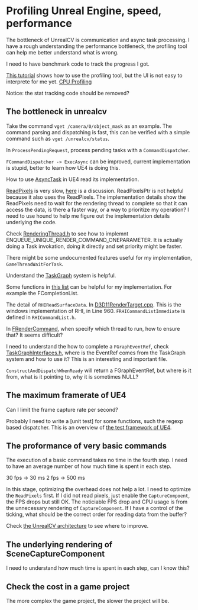 # Profiling Unreal Engine, speed, performance

The bottleneck of UnrealCV is communication and async task processing. I have a rough understanding the performance bottleneck, the profiling tool can help me better understand what is wrong.

I need to have benchmark code to track the progress I got.

[This tutorial](https://wiki.unrealengine.com/Profiling,_How_To_Count_CPU_Cycles_Of_Specific_Blocks_Of_Your_Game_Code) shows how to use the profiling tool, but the UI is not easy to interprete for me yet. [CPU Profiling](https://docs.unrealengine.com/latest/INT/Engine/Performance/CPU/)

Notice: the stat tracking code should be removed?

## The bottleneck in unrealcv
Take the command `vget /camera/0/object_mask` as an example. The command parsing and dispatching is fast, this can be verified with a simple command such as `vget /unrealcv/status`.

In `ProcessPendingRequest`, process pending tasks with a `CommandDispatcher`.

`FCommandDispatcher -> ExecAsync` can be improved, current implementation is stupid, better to learn how UE4 is doing this.

How to use [AsyncTask](https://wiki.unrealengine.com/Using_AsyncTasks) in UE4 read its implementation.

[ReadPixels](https://github.com/EpicGames/UnrealEngine/blob/release/Engine/Source/Runtime/Engine/Private/UnrealClient.cpp#L41) is very slow, [here]() is a discussion. ReadPixelsPtr is not helpful because it also uses the ReadPixels. The implementation details show the ReadPixels need to wait for the rendering thread to complete so that it can access the data, is there a faster way, or a way to prioritize my operation? I need to use hound to help me figure out the implementation details underlying the code.

Check [RenderingThread.h](https://github.com/EpicGames/UnrealEngine/blob/release/Engine/Source/Runtime/RenderCore/Public/RenderingThread.h) to see how to implemnt ENQUEUE_UNIQUE_RENDER_COMMAND_ONEPARAMETER. It is actually doing a Task invokation, doing it directly and set priority might be faster.

There might be some undocumented features useful for my implementation, `GameThreadWaitForTask`.

Understand the [TaskGraph](https://wiki.unrealengine.com/Multi-Threading:_Task_Graph_System) system is helpful.

Some functions in [this list](https://docs.unrealengine.com/latest/INT/API/Runtime/Core/Async/index.html) can be helpful for my implementation. For example the FCompletionList.

The detail of `RHIReadSurfaceData`. In [D3D11RenderTarget.cpp](https://github.com/EpicGames/UnrealEngine/blob/release/Engine/Source/Runtime/Windows/D3D11RHI/Private/D3D11RenderTarget.cpp#L960). This is the windows implementation of RHI, in Line 960. `FRHICommandListImmediate` is defined in `RHICommandList.h`.

In [FRenderCommand](https://docs.unrealengine.com/latest/INT/API/Runtime/RenderCore/FRenderCommand/index.html), when specify which thread to run, how to ensure that? It seems difficult?

I need to understand the how to complete a `FGraphEventRef`, check [TaskGraphInterfaces.h](https://github.com/EpicGames/UnrealEngine/blob/release/Engine/Source/Runtime/Core/Public/Async/TaskGraphInterfaces.h), where is the EventRef comes from the TaskGraph system and how to use it? This is an interesting and important file.

`ConstructAndDispatchWhenReady` will return a FGraphEventRef, but where is it from, what is it pointing to, why it is sometimes NULL?


## The maximum framerate of UE4

Can I limit the frame capture rate per second?

Probably I need to write a [unit test] for some functions, such the regexp based dispatcher. This is an overview of [the test framework of UE4](https://docs.unrealengine.com/latest/INT/Programming/Automation/).

## The proformance of very basic commands
The execution of a basic command takes no time in the fourth step. I need to have an average number of how much time is spent in each step.

30 fps -> 30 ms
2 fps -> 500 ms

In this stage, optimizing the overhead does not help a lot. I need to optimize the `ReadPixels` first. If I did not read pixels, just enable the `CaptureCompoent`, the FPS drops but still OK. The noticiable FPS drop and CPU usage is from the unnecessary rendering of `CaptureComponent`. If I have a control of the ticking, what should be the correct order for reading data from the buffer? 

Check [the UnrealCV architecture](https://hackmd.io/EYTgTA7BBmCMDMBaWBTCAWR74QByJFnQGNFcBDBABhQBNbt4qg==?both) to see where to improve.

## The underlying rendering of SceneCaptureComponent

I need to understand how much time is spent in each step, can I know this?

## Check the cost in a game project
The more complex the game project, the slower the project will be.